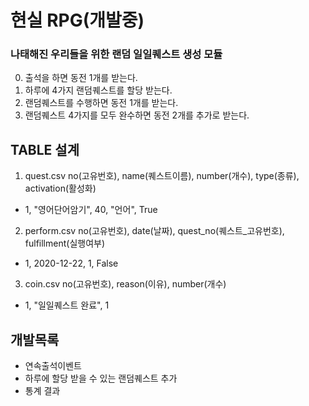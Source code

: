 # 현실 RPG(개발중)

### 나태해진 우리들을 위한 랜덤 일일퀘스트 생성 모듈

0. 출석을 하면 동전 1개를 받는다.
1. 하루에 4가지 랜덤퀘스트를 할당 받는다.
2. 랜덤퀘스트를 수행하면 동전 1개를 받는다.
3. 랜덤퀘스트 4가지를 모두 완수하면 동전 2개를 추가로 받는다.

## TABLE 설계
1. quest.csv
no(고유번호), name(퀘스트이름), number(개수), type(종류), activation(활성화)
 - 1, "영어단어암기", 40, "언어", True

2. perform.csv
no(고유번호), date(날짜), quest_no(퀘스트_고유번호), fulfillment(실행여부)
 - 1, 2020-12-22, 1, False

3. coin.csv
no(고유번호), reason(이유), number(개수)
 - 1, "일일퀘스트 완료", 1

## 개발목록
 - 연속출석이벤트
 - 하루에 할당 받을 수 있는 랜덤퀘스트 추가
 - 통계 결과